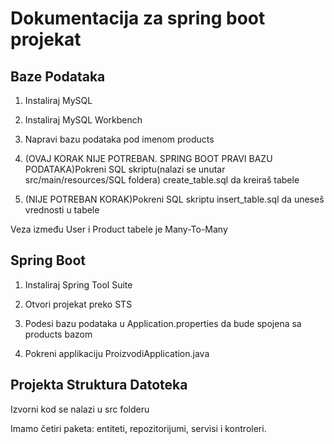 # Dokumentacija za spring boot projekat
## Baze Podataka

1. Instaliraj MySQL  

2. Instaliraj MySQL Workbench

3. Napravi bazu podataka pod imenom products 

4. (OVAJ KORAK NIJE POTREBAN. SPRING BOOT PRAVI BAZU PODATAKA)Pokreni SQL skriptu(nalazi se unutar src/main/resources/SQL foldera) create_table.sql da kreiraš tabele

5. (NIJE POTREBAN KORAK)Pokreni SQL skriptu insert_table.sql da uneseš vrednosti u tabele

Veza između User i Product tabele je Many-To-Many

## Spring Boot

1. Instaliraj Spring Tool Suite  

2. Otvori projekat preko STS  

3. Podesi bazu podataka u Application.properties da bude spojena sa products bazom

4. Pokreni applikaciju ProizvodiApplication.java  

## Projekta Struktura Datoteka

Izvorni kod se nalazi u src folderu  

Imamo četiri paketa: entiteti, repozitorijumi, servisi i kontroleri.  